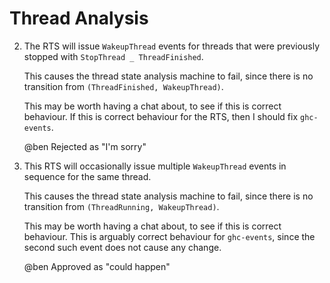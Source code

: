 # Thread Analysis

2.  The RTS will issue `WakeupThread` events for threads that were previously
    stopped with `StopThread _ ThreadFinished`.

    This causes the thread state analysis machine to fail, since there is no
    transition from `(ThreadFinished, WakeupThread)`.

    This may be worth having a chat about, to see if this is correct behaviour.
    If this is correct behaviour for the RTS, then I should fix `ghc-events`.

    @ben Rejected as "I'm sorry"

3.  This RTS will occasionally issue multiple `WakeupThread` events in sequence
    for the same thread.

    This causes the thread state analysis machine to fail, since there is no
    transition from `(ThreadRunning, WakeupThread)`.

    This may be worth having a chat about, to see if this is correct behaviour.
    This is arguably correct behaviour for `ghc-events`, since the second such
    event does not cause any change.

    @ben Approved as "could happen"

<!--
1.  There is no `CreateThread` event for the main thread.

    This causes the thread state analysis machine to fail, since there is no
    transition from `(ThreadInitial, RunThread)`.

    This could be addressed by issuing an init event that identifies the main
    thread.

    This likely happens because the `CreateThread` event for the main thread,
    if any is emitted, predates the installation of the eventlog socket.

4.  The thread state analysis machine will, of course, fail when connecting to
    the eventlog of an event that has already been running. (Come to think of
    it, that may well be the cause of #1.)

    This can be fixed by simply accepting the output state for the first event
    that we see for a particular thread, which is deterministic. Alternatively,
    this can be fixed by creating an init event that issues the current thread
    state.
-->
